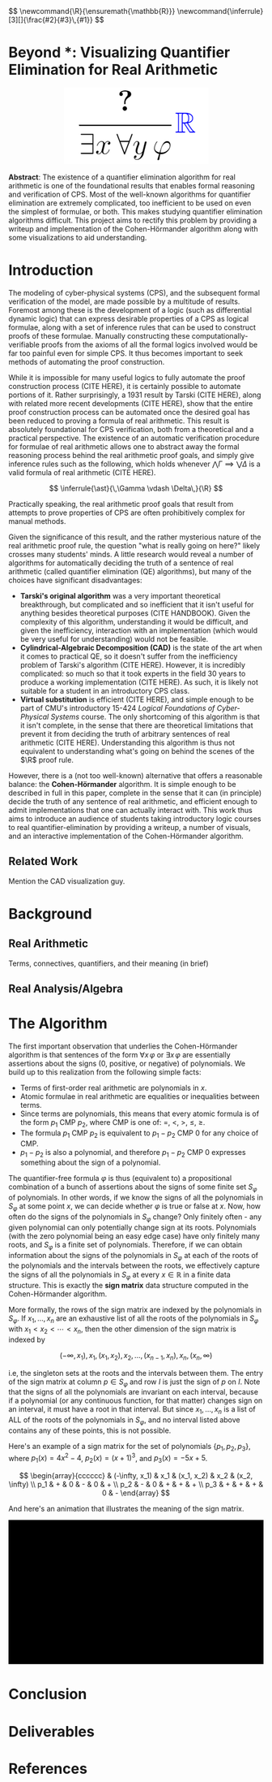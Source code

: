 <script src="https://polyfill.io/v3/polyfill.min.js?features=es6"></script>
<script id="MathJax-script" async src="https://cdn.jsdelivr.net/npm/mathjax@3/es5/tex-mml-chtml.js"></script>
<script>
window.MathJax = {
  tex: {
    inlineMath: [['$', '$'], ['\\(', '\\)']]
  }
};
</script>

<div>
$$
\newcommand{\R}{\ensuremath{\mathbb{R}}}
\newcommand{\inferrule}[3][]{\frac{#2}{#3}\,{#1}}
$$
</div>

# Beyond $\ast$: Visualizing Quantifier Elimination for Real Arithmetic

<p align="center">
<img src="logo.png">
</p>

**Abstract**: The existence of a quantifier elimination algorithm for real arithmetic is one of the foundational results that enables formal reasoning and verification of CPS. Most of the well-known algorithms for quantifier elimination are extremely complicated, too inefficient to be used on even the simplest of formulae, or both. This makes studying quantifier elimination algorithms difficult. This project aims to rectify this problem by providing a writeup and implementation of the Cohen-Hörmander algorithm along with some visualizations to aid understanding.

# Introduction

The modeling of cyber-physical systems (CPS), and the subsequent formal verification of the model, are made possible by a multitude of results. Foremost
among these is the development of a logic (such as differential dynamic logic) that can express desirable properties of a CPS as logical formulae, along
with a set of inference rules that can be used to construct proofs of these formulae. Manually constructing these computationally-verifiable proofs from the axioms
of all the formal logics involved would be far too painful even for simple CPS. It thus becomes important to seek methods of automating the proof construction.

While it is impossible for many useful logics to fully automate the proof construction process (CITE HERE), it is certainly possible to automate portions
of it. Rather surprisingly, a 1931 result by Tarski (CITE HERE), along with related more recent developments (CITE HERE), show that the entire proof construction
process can be automated once the desired goal has been reduced to proving a formula of real arithmetic. This result is absolutely foundational for CPS verification, both
from a theoretical and a practical perspective. The existence of an automatic verification procedure for formulae of real arithmetic allows one to abstract away the formal reasoning
process behind the real arithmetic proof goals, and simply give inference rules such as the following, which holds whenever $\bigwedge \Gamma \implies \bigvee \Delta$ is a valid
formula of real arithmetic (CITE HERE).

$$
\inferrule{\ast}{\,\Gamma \vdash \Delta\,}{\R}
$$

Practically speaking, the real arithmetic proof goals that result from attempts to prove properties of CPS are often prohibitively complex for manual methods.

Given the significance of this result, and the rather mysterious nature of the real arithmetic proof rule, the question "what is really going on here?" likely crosses many students' minds.
A little research would reveal a number of algorithms for automatically deciding the truth of a sentence of real arithmetic (called quantifier elimination (QE) algorithms), but many of the choices have significant disadvantages:

- **Tarski's original algorithm** was a very important theoretical breakthrough, but complicated and so inefficient that it isn't useful for anything besides theoretical purposes (CITE HANDBOOK). Given the complexity of this algorithm, understanding it would be difficult, and given the inefficiency, interaction with an implementation (which would be very useful for understanding) would not be feasible.
- **Cylindrical-Algebraic Decomposition (CAD)** is the state of the art when it comes to practical QE, so it doesn't suffer from the inefficiency problem of Tarski's algorithm (CITE HERE). However, it is incredibly complicated: so much so that it took experts in the field 30 years to produce a working implementation (CITE HERE). As such, it is likely not suitable for a student in an introductory CPS class.
- **Virtual substitution** is efficient (CITE HERE), and simple enough to be part of CMU's introductory 15-424 _Logical Foundations of Cyber-Physical Systems_ course. The only shortcoming of this algorithm is that it isn't complete, in the sense that there are theoretical limitations that prevent it from deciding the truth of arbitrary sentences of real arithmetic (CITE HERE). Understanding this algorithm is thus not equivalent to understanding what's going on behind the scenes of the $\R$ proof rule.

However, there is a (not too well-known) alternative that offers a reasonable balance: the **Cohen-Hörmander** algorithm. It is simple enough to be described in full in this paper, complete in the sense that it can (in principle) decide the truth of any sentence of real arithmetic, and efficient enough to admit implementations that one can actually interact with. This work thus aims to introduce an audience of students taking introductory logic courses to real quantifier-elimination by providing a writeup, a number of visuals, and an interactive implementation of the Cohen-Hörmander algorithm.

## Related Work

Mention the CAD visualization guy.

# Background

## Real Arithmetic

Terms, connectives, quantifiers, and their meaning (in brief)

## Real Analysis/Algebra

# The Algorithm


The first important observation that underlies the Cohen-Hörmander algorithm is that sentences of the form $\forall x\, \varphi$ or $\exists x\, \varphi$ are essentially assertions about the signs ($0$, positive, or negative) of polynomials. We build up to this realization from the following simple facts:
- Terms of first-order real arithmetic are polynomials in $x$.
- Atomic formulae in real arithmetic are equalities or inequalities between terms.
- Since terms are polynomials, this means that every atomic formula is of the form $p_1 \textsf{ CMP } p_2$, where $\textsf{CMP}$ is one of: $=$, $<$, $>$, $\leq$, $\geq$.
- The formula $p_1 \textsf{ CMP } p_2$ is equivalent to $p_1 - p_2 \textsf{ CMP } 0$ for any choice of $\textsf{CMP}$.
- $p_1 - p_2$ is also a polynomial, and therefore $p_1 - p_2 \textsf{ CMP } 0$ expresses something about the sign of a polynomial.

The quantifier-free formula $\varphi$ is thus (equivalent to) a propositional combination of a bunch of assertions about the signs of some finite set $S_\varphi$ of polynomials. In other words, if we know the signs of all the polynomials in $S_\varphi$ at some point $x$, we can decide whether $\varphi$ is true or false at $x$. Now, how often do the signs of the polynomials in $S_\varphi$ change? Only finitely often - any given polynomial can only potentially change sign at its roots. Polynomials (with the zero polynomial being an easy edge case) have only finitely many roots, and $S_\varphi$ is a finite set of polynomials. Therefore, if we can obtain information about the signs of the polynomials in $S_\varphi$ at each of the roots of the polynomials and the intervals between the roots, we effectively capture the signs of all the polynomials in $S_\varphi$ at every $x \in \mathbb{R}$ in a finite data structure. This is exactly the **sign matrix** data structure computed in the Cohen-Hörmander algorithm.

More formally, the rows of the sign matrix are indexed by the polynomials in $S_\varphi$. If $x_1, \dots, x_n$ are an exhaustive list of all the roots of the polynomials in $S_\varphi$ with $x_1 < x_2 < \cdots < x_n$, then the other dimension of the sign matrix is indexed by 

$$(-\infty, x_1), x_1, (x_1, x_2), x_2, \dots, (x_{n - 1}, x_n), x_n, (x_n, \infty)$$

i.e, the singleton sets at the roots and the intervals between them. The entry of the sign matrix at column $p \in S_\varphi$
and row $I$ is just the sign of $p$ on $I$. Note that the signs of all the polynomials are invariant on each interval, because
if a polynomial (or any continuous function, for that matter) changes sign on an interval, it must have a root in that interval.
But since $x_1, \dots, x_n$ is a list of ALL of the roots of the polynomials in $S_\varphi$, and no interval listed above
contains any of these points, this is not possible.

Here's an example of a sign matrix for the set of polynomials $\{p_1, p_2, p_3\}$,
where $p_1(x) = 4x^2 - 4$, $p_2(x) = (x + 1)^3$, and $p_3(x) = -5x + 5$.

$$
\begin{array}{cccccc}
    & (-\infty, x_1) & x_1 & (x_1, x_2) & x_2 & (x_2, \infty) \\
p_1 & + & 0 & - & 0 & + \\
p_2 & - & 0 & + & + & + \\
p_3 & + & + & + & 0 & -
\end{array}
$$

And here's an animation that illustrates the meaning of the sign matrix.

<p align="center">
<img src="animation/signmat_meaning.gif">
</p>

# Conclusion

# Deliverables

# References
